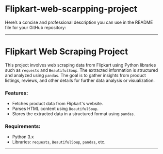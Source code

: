 # Flipkart-web-scarpping-project
Here’s a concise and professional description you can use in the README file for your GitHub repository:

---

# Flipkart Web Scraping Project

This project involves web scraping data from Flipkart using Python libraries such as `requests` and `BeautifulSoup`. The extracted information is structured and analyzed using `pandas`. The goal is to gather insights from product listings, reviews, and other details for further data analysis or visualization.

### Features:
- Fetches product data from Flipkart's website.
- Parses HTML content using `BeautifulSoup`.
- Stores the extracted data in a structured format using `pandas`.

### Requirements:
- Python 3.x
- Libraries: `requests`, `BeautifulSoup`, `pandas`, etc.

---

